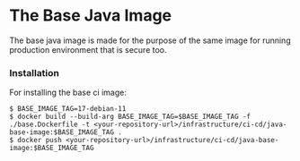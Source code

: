 # The Base Java Image

The base java image is made for the purpose of the same image for running production environment that is secure too.

### Installation

For installing the base ci image:
```
$ BASE_IMAGE_TAG=17-debian-11
$ docker build --build-arg BASE_IMAGE_TAG=$BASE_IMAGE_TAG -f ./base.Dockerfile -t <your-repository-url>/infrastructure/ci-cd/java-base-image:$BASE_IMAGE_TAG .
$ docker push <your-repository-url>/infrastructure/ci-cd/java-base-image:$BASE_IMAGE_TAG
```
